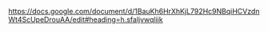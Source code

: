 https://docs.google.com/document/d/1BauKh6HrXhKjL792Hc9NBqiHCVzdnWt4ScUpeDrouAA/edit#heading=h.sfaljvwqliik
